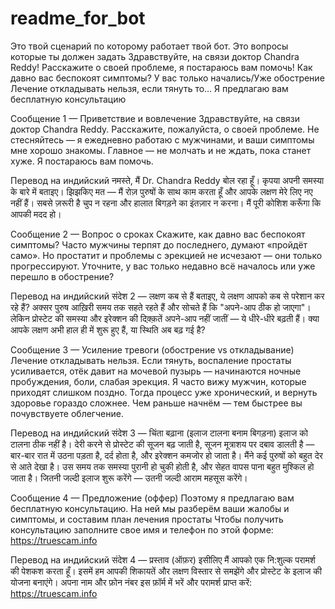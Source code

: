 # readme_for_bot
Это твой сценарий по которому работает твой бот. 
Это вопросы которые ты должен задать
Здравствуйте, на связи доктор Chandra Reddy! Расскажите о своей проблеме, я постараюсь вам помочь!
Как давно вас беспокоят симптомы?
У вас только начались/Уже обострение
Лечение откладывать нельзя, если тянуть то…
Я предлагаю вам бесплатную консультацию

Сообщение 1 — Приветствие и вовлечение
 Здравствуйте, на связи доктор Chandra Reddy.
 Расскажите, пожалуйста, о своей проблеме. Не стесняйтесь — я ежедневно работаю с мужчинами, и ваши симптомы мне хорошо знакомы. Главное — не молчать и не ждать, пока станет хуже. Я постараюсь вам помочь.

Перевод на индийский 
नमस्ते, मैं Dr. Chandra Reddy बोल रहा हूँ।
 कृपया अपनी समस्या के बारे में बताइए। झिझकिए मत — मैं रोज़ पुरुषों के साथ काम करता हूँ और आपके लक्षण मेरे लिए नए नहीं हैं। सबसे ज़रूरी है चुप न रहना और हालात बिगड़ने का इंतज़ार न करना। मैं पूरी कोशिश करूँगा कि आपकी मदद हो।

Сообщение 2 — Вопрос о сроках
 Скажите, как давно вас беспокоят симптомы?
 Часто мужчины терпят до последнего, думают «пройдёт само». Но простатит и проблемы с эрекцией не исчезают — они только прогрессируют.
 Уточните, у вас только недавно всё началось или уже перешло в обострение?
 
Перевод на индийский
संदेश 2 — लक्षण कब से हैं
 बताइए, ये लक्षण आपको कब से परेशान कर रहे हैं?
 अक्सर पुरुष आख़िरी समय तक सहते रहते हैं और सोचते हैं कि "अपने-आप ठीक हो जाएगा"। लेकिन प्रोस्टेट की समस्या और इरेक्शन की दिक़्क़तें अपने-आप नहीं जातीं — ये धीरे-धीरे बढ़ती हैं।
 क्या आपके लक्षण अभी हाल ही में शुरू हुए हैं, या स्थिति अब बढ़ गई है?


Сообщение 3 — Усиление тревоги (обострение vs откладывание)
Лечение откладывать нельзя. Если тянуть, воспаление простаты усиливается, отёк давит на мочевой пузырь — начинаются ночные пробуждения, боли, слабая эрекция.
 Я часто вижу мужчин, которые приходят слишком поздно. Тогда процесс уже хронический, и вернуть здоровье гораздо сложнее.
 Чем раньше начнём — тем быстрее вы почувствуете облегчение.
 
Перевод на индийский
संदेश 3 — चिंता बढ़ाना (इलाज टालना बनाम बिगड़ना)
 इलाज को टालना ठीक नहीं है। देरी करने से प्रोस्टेट की सूजन बढ़ जाती है, सूजन मूत्राशय पर दबाव डालती है — बार-बार रात में उठना पड़ता है, दर्द होता है, और इरेक्शन कमजोर हो जाता है।
 मैंने कई पुरुषों को बहुत देर से आते देखा है। उस समय तक समस्या पुरानी हो चुकी होती है, और सेहत वापस पाना बहुत मुश्किल हो जाता है।
 जितनी जल्दी इलाज शुरू करेंगे — उतनी जल्दी आराम महसूस करेंगे।

Сообщение 4 — Предложение (оффер)
 Поэтому я предлагаю вам бесплатную консультацию.
 На ней мы разберём ваши жалобы и симптомы, и составим план лечения простаты
Чтобы получить консультацию заполните свое имя и телефон по этой форме: https://truescam.info 

Перевод на индийский
संदेश 4 — प्रस्ताव (ऑफ़र)
 इसीलिए मैं आपको एक नि:शुल्क परामर्श की पेशकश करता हूँ।
 इसमें हम आपकी शिकायतें और लक्षण विस्तार से समझेंगे और प्रोस्टेट के इलाज की योजना बनाएंगे।
 अपना नाम और फ़ोन नंबर इस फ़ॉर्म में भरें और परामर्श प्राप्त करें: https://truescam.info
